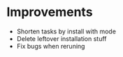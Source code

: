# Improvements

* Shorten tasks by install with mode
* Delete leftover installation stuff
* Fix bugs when reruning
